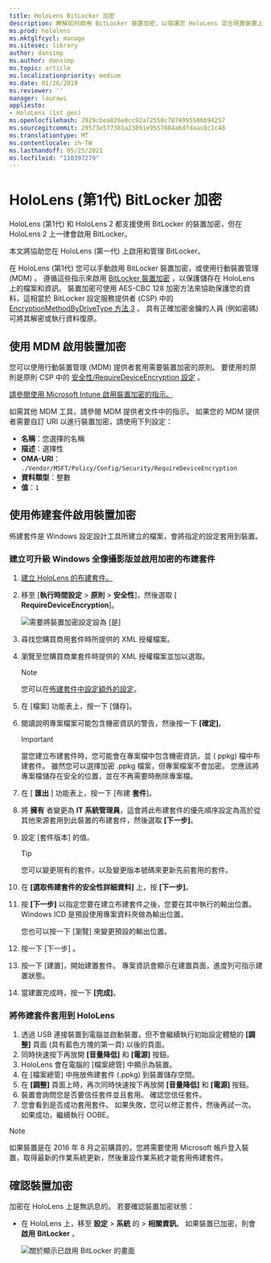 ```yaml
---
title: HoloLens BitLocker 加密
description: 瞭解如何啟用 BitLocker 裝置加密，以保護您 HoloLens 混合現實裝置上儲存的檔案。
ms.prod: hololens
ms.mktglfcycl: manage
ms.sitesec: library
author: dansimp
ms.author: dansimp
ms.topic: article
ms.localizationpriority: medium
ms.date: 01/26/2019
ms.reviewer: ''
manager: laurawi
appliesto:
- HoloLens (1st gen)
ms.openlocfilehash: 2929cbea826e0cc92a72550c7874995506b94257
ms.sourcegitcommit: 29573e577381a23891e9557884a6dfdaac0c1c48
ms.translationtype: MT
ms.contentlocale: zh-TW
ms.lasthandoff: 05/25/2021
ms.locfileid: "110397279"
---
```

# <a name="hololens-1st-gen-bitlocker-encryption"></a>HoloLens (第1代) BitLocker 加密

HoloLens (第1代) 和 HoloLens 2 都支援使用 BitLocker 的裝置加密，但在 HoloLens 2 上一律會啟用 BitLocker。

本文將協助您在 HoloLens (第一代) 上啟用和管理 BitLocker。

在 HoloLens (第1代) 您可以手動啟用 BitLocker 裝置加密，或使用行動裝置管理 (MDM) 。 遵循這些指示來啟用 [BitLocker 裝置加密](https://docs.microsoft.com/windows/security/information-protection/bitlocker/bitlocker-device-encryption-overview-windows-10#bitlocker-device-encryption) ，以保護儲存在 HoloLens 上的檔案和資訊。 裝置加密可使用 AES-CBC 128 加密方法來協助保護您的資料，這相當於 BitLocker 設定服務提供者 (CSP) 中的 [EncryptionMethodByDriveType 方法 3](https://docs.microsoft.com/windows/client-management/mdm/bitlocker-csp#encryptionmethodbydrivetype) 。 具有正確加密金鑰的人員 (例如密碼) 可將其解密或執行資料復原。

## <a name="enable-device-encryption-using-mdm"></a>使用 MDM 啟用裝置加密

您可以使用行動裝置管理 (MDM) 提供者套用需要裝置加密的原則。 要使用的原則是原則 CSP 中的 [安全性/RequireDeviceEncryption 設定](https://docs.microsoft.com/windows/client-management/mdm/policy-csp-security#security-requiredeviceencryption) 。

[請參閱使用 Microsoft Intune 啟用裝置加密的指示。](https://docs.microsoft.com/intune/compliance-policy-create-windows#windows-holographic-for-business)

如需其他 MDM 工具，請參閱 MDM 提供者文件中的指示。 如果您的 MDM 提供者需要自訂 URI 以進行裝置加密，請使用下列設定：

- **名稱**：您選擇的名稱
- **描述**：選擇性
- **OMA-URI**： `./Vendor/MSFT/Policy/Config/Security/RequireDeviceEncryption`
- **資料類型**：整數
- **值**：`1`

## <a name="enable-device-encryption-using-a-provisioning-package"></a>使用佈建套件啟用裝置加密

佈建套件是 Windows 設定設計工具所建立的檔案，會將指定的設定套用到裝置。 

### <a name="create-a-provisioning-package-that-upgrades-the-windows-holographic-edition-and-enables-encryption"></a>建立可升級 Windows 全像攝影版並啟用加密的布建套件

1. [建立 HoloLens 的布建套件。](hololens-provisioning.md)
1. 移至 [**執行時間設定**  >  **原則**  >  **安全性**]，然後選取 [ **RequireDeviceEncryption**]。

    ![需要將裝置加密設定設為 \[是\]](images/device-encryption.png)

1. 尋找您購買商用套件時所提供的 XML 授權檔案。

1. 瀏覽至您購買商業套件時提供的 XML 授權檔案並加以選取。
    > [!NOTE]
    > 您可以在[佈建套件中設定額外的設定](hololens-provisioning.md)。

1. 在 [檔案] 功能表上，按一下 [儲存]。 

1. 閱讀說明專案檔案可能包含機密資訊的警告，然後按一下 **[確定]**。

    > [!IMPORTANT]
    > 當您建立布建套件時，您可能會在專案檔中包含機密資訊，並 ( ppkg) 檔中布建套件。 雖然您可以選擇加密 .ppkg 檔案，但專案檔案不會加密。 您應該將專案檔儲存在安全的位置，並在不再需要時刪除專案檔。

1. 在 [ **匯出** ] 功能表上，按一下 [布建 **套件**]。
1. 將 **擁有** 者變更為 **IT 系統管理員**，這會將此布建套件的優先順序設定為高於從其他來源套用到此裝置的布建套件，然後選取 **[下一步]**。
1. 設定 \[套件版本\] 的值。

    > [!TIP]
    > 您可以變更現有的套件，以及變更版本號碼來更新先前套用的套件。

1. 在 **\[選取佈建套件的安全性詳細資料\]** 上，按 **\[下一步\]**。
1. 按 **[下一步]** 以指定您要在建立布建套件之後，您要在其中執行的輸出位置。 Windows ICD 是預設使用專案資料夾做為輸出位置。

    您也可以按一下 \[瀏覽\] 來變更預設的輸出位置。

1. 按一下 [下一步] 。
1. 按一下 \[建置\]，開始建置套件。 專案資訊會顯示在建置頁面，進度列可指示建置狀態。
1. 當建置完成時，按一下 **\[完成\]**。

### <a name="apply-the-provisioning-package-to-hololens"></a>將佈建套件套用到 HoloLens

1. 透過 USB 連接裝置到電腦並啟動裝置，但不會繼續執行初始設定體驗的 **\[調整\]** 頁面 (具有藍色方塊的第一頁) 以後的頁面。
1. 同時快速按下再放開 **\[音量降低\]** 和 **\[電源\]** 按鈕。
1. HoloLens 會在電腦的 \[檔案總管\] 中顯示為裝置。
1. 在 \[檔案總管\] 中拖放佈建套件 (.ppkg) 到裝置儲存空間。
1. 在 **\[調整\]** 頁面上時，再次同時快速按下再放開 **\[音量降低\]** 和 **\[電源\]** 按鈕。
1. 裝置會詢問您是否要信任套件並且套用。 確認您信任套件。
1. 您會看到是否成功套用套件。 如果失敗，您可以修正套件，然後再試一次。 如果成功，繼續執行 OOBE。

> [!NOTE]
> 如果裝置是在 2016 年 8 月之前購買的，您將需要使用 Microsoft 帳戶登入裝置，取得最新的作業系統更新，然後重設作業系統才能套用佈建套件。

## <a name="verify-device-encryption"></a>確認裝置加密

加密在 HoloLens 上是無訊息的。 若要確認裝置加密狀態：

- 在 HoloLens 上，移至 **設定**  >  **系統** 的  >  **相關資訊**。 如果裝置已加密，則會 **啟用** **BitLocker** 。 

    ![關於顯示已啟用 BitLocker 的畫面](images/about-encryption.png)
